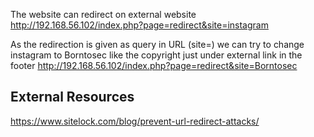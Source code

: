 
The website can redirect on external website
	http://192.168.56.102/index.php?page=redirect&site=instagram

As the redirection is given as query in URL (site=) we can try to change instagram to Borntosec like the copyright just under external link in the footer
	http://192.168.56.102/index.php?page=redirect&site=Borntosec

## External Resources
https://www.sitelock.com/blog/prevent-url-redirect-attacks/
